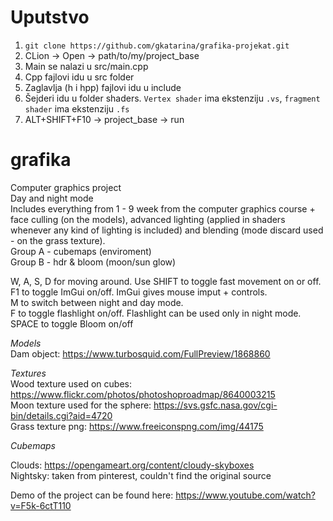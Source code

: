 # Uputstvo
1. `git clone https://github.com/gkatarina/grafika-projekat.git`
2. CLion -> Open -> path/to/my/project_base
3. Main se nalazi u src/main.cpp
4. Cpp fajlovi idu u src folder
5. Zaglavlja (h i hpp) fajlovi idu u include
6. Šejderi idu u folder shaders. `Vertex shader` ima ekstenziju `.vs`, `fragment shader` ima ekstenziju `.fs`
7. ALT+SHIFT+F10 -> project_base -> run

# grafika

Computer graphics project  
Day and night mode  
Includes everything from 1 - 9 week from the computer graphics course + face culling (on the models), advanced lighting (applied in shaders whenever any kind of lighting is included) and blending (mode discard used - on the grass texture).  
Group A - cubemaps (enviroment)  
Group B - hdr & bloom (moon/sun glow) 

W, A, S, D for moving around. Use SHIFT to toggle fast movement on or off.  
F1 to toggle ImGui on/off. ImGui gives mouse imput + controls.  
M to switch between night and day mode.  
F to toggle flashlight on/off. Flashlight can be used only in night mode.  
SPACE to toggle Bloom on/off

_Models_  
Dam object: https://www.turbosquid.com/FullPreview/1868860  

_Textures_   
Wood texture used on cubes: https://www.flickr.com/photos/photoshoproadmap/8640003215  
Moon texture used for the sphere:  https://svs.gsfc.nasa.gov/cgi-bin/details.cgi?aid=4720  
Grass texture png: https://www.freeiconspng.com/img/44175  

_Cubemaps_  

Clouds: https://opengameart.org/content/cloudy-skyboxes  
Nightsky: taken from pinterest, couldn't find the original source 

Demo of the project can be found here: https://www.youtube.com/watch?v=F5k-6ctT110 
